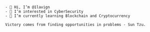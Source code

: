 ```
- 👋 Hi, I’m @1lavign
- 👀 I’m interested in CyberSecurity 
- 🌱 I’m currently learning Blockchain and Cryptocurrency 
```

```
Victory comes from finding opportunities in problems - Sun Tzu.
```
<!---
1lavign/1lavign is a ✨ special ✨ repository because its `README.md` (this file) appears on your GitHub profile.
You can click the Preview link to take a look at your changes.
--->

